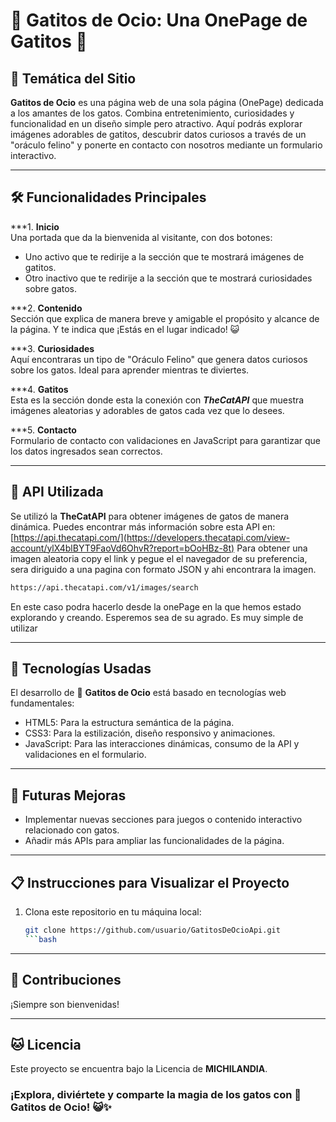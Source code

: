 # 🐾 Gatitos de Ocio: Una OnePage de Gatitos 🐾

## 🌟 Temática del Sitio
**Gatitos de Ocio** es una página web de una sola página (OnePage) dedicada a los amantes de los gatos. Combina entretenimiento, curiosidades y funcionalidad en un diseño simple pero atractivo. Aquí podrás explorar imágenes adorables de gatitos, descubrir datos curiosos a través de un "oráculo felino" y ponerte en contacto con nosotros mediante un formulario interactivo.

---

## 🛠️ Funcionalidades Principales
***1. **Inicio**  
   Una portada que da la bienvenida al visitante, con dos botones:  
   - Uno activo que te redirije a la sección que te mostrará imágenes de gatitos.  
   - Otro inactivo que te redirije a la sección que te mostrará curiosidades sobre gatos.  

***2. **Contenido**  
   Sección que explica de manera breve y amigable el propósito y alcance de la página. Y te indica que ¡Estás en el lugar indicado! 😺

***3. **Curiosidades**  
   Aquí encontraras un tipo de "Oráculo Felino" que genera datos curiosos sobre los gatos. Ideal para aprender mientras te diviertes.

***4. **Gatitos**  
   Esta es la sección donde esta la conexión con ***TheCatAPI*** que muestra imágenes aleatorias y adorables de gatos cada vez que lo desees.

***5. **Contacto**  
   Formulario de contacto con validaciones en JavaScript para garantizar que los datos ingresados sean correctos.

---

## 🔗 API Utilizada
Se utilizó la **TheCatAPI** para obtener imágenes de gatos de manera dinámica. Puedes encontrar más información sobre esta API en: [https://api.thecatapi.com/](https://developers.thecatapi.com/view-account/ylX4blBYT9FaoVd6OhvR?report=bOoHBz-8t)
Para obtener una imagen aleatoria copy el link y pegue el el navegador de su preferencia, sera diriguido a una pagina con formato JSON y ahi encontrara la imagen.
```bash
https://api.thecatapi.com/v1/images/search
```
En este caso podra hacerlo desde la onePage en la que hemos estado explorando y creando. Esperemos sea de su agrado. Es muy simple de utilizar

---

## 🧰 Tecnologías Usadas
El desarrollo de  🐾 **Gatitos de Ocio** está basado en tecnologías web fundamentales:
 - HTML5: Para la estructura semántica de la página.
 - CSS3: Para la estilización, diseño responsivo y animaciones.
 - JavaScript: Para las interacciones dinámicas, consumo de la API y validaciones en el formulario.

---

## 🚀 Futuras Mejoras
 - Implementar nuevas secciones para juegos o contenido interactivo relacionado con gatos.
 - Añadir más APIs para ampliar las funcionalidades de la página.

---

## 📋 Instrucciones para Visualizar el Proyecto
1. Clona este repositorio en tu máquina local:  
   ```bash
   git clone https://github.com/usuario/GatitosDeOcioApi.git
   ```bash

---

## 🤝 Contribuciones
¡Siempre son bienvenidas! 

---

## 🐱 Licencia
Este proyecto se encuentra bajo la Licencia de **MICHILANDIA**.

### ¡Explora, diviértete y comparte la magia de los gatos con  🐾 **Gatitos de Ocio**! 😺✨
